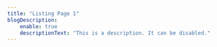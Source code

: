 ```yaml
---
title: "Listing Page 1"
blogDescription: 
    enable: true
    descriptionText: "This is a description. It can be disabled."
---
```

